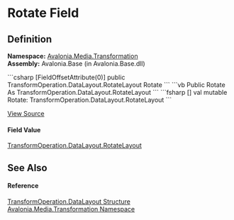 # Rotate Field




## Definition
**Namespace:** <a href="N_Avalonia_Media_Transformation">Avalonia.Media.Transformation</a>  
**Assembly:** Avalonia.Base (in Avalonia.Base.dll)

<Tabs groupId="api-code-preview">
<TabItem value="csharp" label="C#">
```csharp
[FieldOffsetAttribute(0)]
public TransformOperation.DataLayout.RotateLayout Rotate
```
</TabItem>
<TabItem value="vb" label="VB">
```vb
<FieldOffsetAttribute(0)>
Public Rotate As TransformOperation.DataLayout.RotateLayout
```
</TabItem>
<TabItem value="fsharp" label="F#">
```fsharp
[<FieldOffsetAttribute(0)>]
val mutable Rotate: TransformOperation.DataLayout.RotateLayout
```
</TabItem>
</Tabs>



<a href="https://github.com/AvaloniaUI/Avalonia/tree/master/src/Avalonia.Base/Media/Transformation/TransformOperation.cs" title="View the source code">View Source</a>



#### Field Value
<a href="T_Avalonia_Media_Transformation_TransformOperation_DataLayout_RotateLayout">TransformOperation.DataLayout.RotateLayout</a>

## See Also


#### Reference
<a href="T_Avalonia_Media_Transformation_TransformOperation_DataLayout">TransformOperation.DataLayout Structure</a>  
<a href="N_Avalonia_Media_Transformation">Avalonia.Media.Transformation Namespace</a>  

